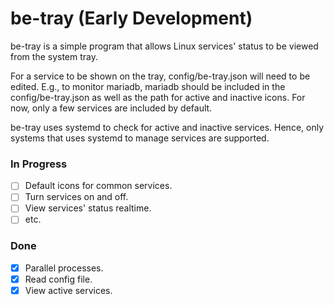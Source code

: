# be-tray (Early Development)


be-tray is a simple program that allows Linux services' status to be viewed from the system tray.


For a service to be shown on the tray, config/be-tray.json will need to be edited. E.g., to monitor mariadb, mariadb should be included in the config/be-tray.json as well as the path for active and inactive icons. For now, only a few services are included by default.


be-tray uses systemd to check for active and inactive services. Hence, only systems that uses systemd to manage services are supported.


### In Progress
- [ ] Default icons for common services.
- [ ] Turn services on and off.
- [ ] View services' status realtime.
- [ ] etc.

### Done    
- [x] Parallel processes.
- [x] Read config file.
- [x] View active services.
